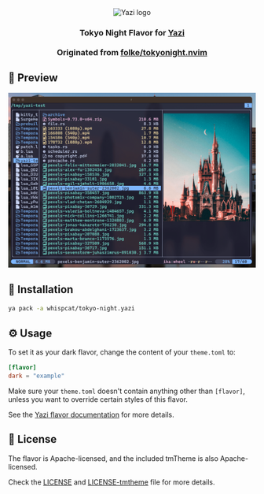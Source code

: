 <div align="center">
  <img src="https://github.com/sxyazi/yazi/blob/main/assets/logo.png?raw=true" alt="Yazi logo" width="20%">
</div>

<h3 align="center">
	Tokyo Night Flavor for <a href="https://github.com/sxyazi/yazi">Yazi</a>
	<br> <br>
  	Originated from <a href="https://github.com/folke/tokyonight.nvim/tree/main/extras/yazi">folke/tokyonight.nvim</a>
</h3>

## 👀 Preview

<img src="preview.png" width="600" />

## 🎨 Installation

<!-- Please replace "username/example" with your repository name. -->

```sh
ya pack -a whispcat/tokyo-night.yazi
```

## ⚙️ Usage

To set it as your dark flavor, change the content of your `theme.toml` to:

```toml
[flavor]
dark = "example"
```

Make sure your `theme.toml` doesn't contain anything other than `[flavor]`, unless you want to override certain styles of this flavor.

See the [Yazi flavor documentation](https://yazi-rs.github.io/docs/flavors/overview) for more details.

## 📜 License

The flavor is Apache-licensed, and the included tmTheme is also Apache-licensed.

Check the [LICENSE](LICENSE) and [LICENSE-tmtheme](LICENSE-tmtheme) file for more details.
